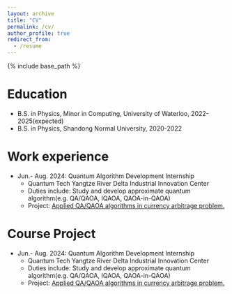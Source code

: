 ```yaml
---
layout: archive
title: "CV"
permalink: /cv/
author_profile: true
redirect_from:
  - /resume
---
```


{% include base_path %}

Education
======
* B.S. in Physics, Minor in Computing, University of Waterloo, 2022-2025(expected)
* B.S. in Physics, Shandong Normal University, 2020-2022

Work experience
======
* Jun.- Aug. 2024: Quantum Algorithm Development Internship
  * Quantum Tech Yangtze River Delta Industrial Innovation Center
  * Duties include: Study and develop approximate quantum algorithm(e.g. QA/QAOA, IQAOA, QAOA-in-QAOA)
  * Project: [Applied QA/QAOA algorithms in currency arbitrage problem.](../files/project1)

Course Project
======
* Jun.- Aug. 2024: Quantum Algorithm Development Internship
  * Quantum Tech Yangtze River Delta Industrial Innovation Center
  * Duties include: Study and develop approximate quantum algorithm(e.g. QA/QAOA, IQAOA, QAOA-in-QAOA)
  * Project: [Applied QA/QAOA algorithms in currency arbitrage problem.](../files/project0)
